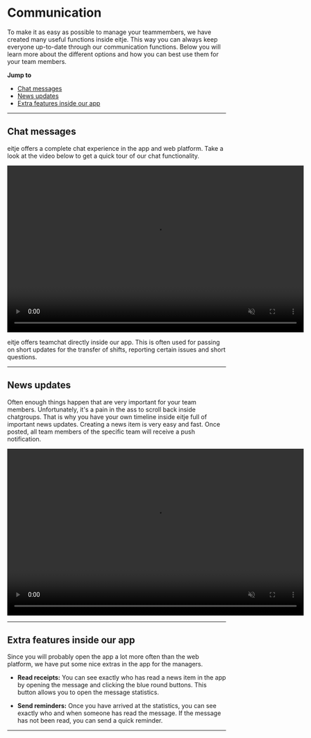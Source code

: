 # Communication

To make it as easy as possible to manage your teammembers, we have created many useful functions inside eitje. This way you can always keep everyone up-to-date through our communication functions. Below you will learn more about the different options and how you can best use them for your team members.

**Jump to**
* [Chat messages](en/communicatie?id=chat-messages)
* [News updates](en/communicatie?id=news-updates)
* [Extra features inside our app](en/communicatie?id=extra-features-inside-our-app)

---

## Chat messages

eitje offers a complete chat experience in the app and web platform. Take a look at the video below to get a quick tour of our chat functionality.

<video controls
       muted 
       src="/assets/chatMovie.mov"
       width="683"
       height="384">
</video>

eitje offers teamchat directly inside our app. This is often used for passing on short updates for the transfer of shifts, reporting certain issues and short questions.


---


## News updates

Often enough things happen that are very important for your team members. Unfortunately, it's a pain in the ass to scroll back inside chatgroups. That is why you have your own timeline inside eitje full of important news updates. Creating a news item is very easy and fast. Once posted, all team members of the specific team will receive a push notification. 


<video controls
       muted 
       src="/assets/nieuwsberichtMaken.mov"
       width="683"
       height="384">
</video>

---

## Extra features inside our app

Since you will probably open the app a lot more often than the web platform, we have put some nice extras in the app for the managers.

* **Read receipts:** You can see exactly who has read a news item in the app by opening the message and clicking the blue round buttons. This button allows you to open the message statistics.

* **Send reminders:** Once you have arrived at the statistics, you can see exactly who and when someone has read the message. If the message has not been read, you can send a quick reminder.

---